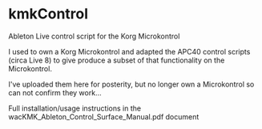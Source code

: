# kmkControl
Ableton Live control script for the Korg Microkontrol

I used to own a Korg Microkontrol and adapted the APC40 control scripts (circa Live 8) to give produce a subset of that functionality on the Microkontrol.

I've uploaded them here for posterity, but no longer own a Microkontrol so can not confirm they work...

Full installation/usage instructions in the wacKMK_Ableton_Control_Surface_Manual.pdf document